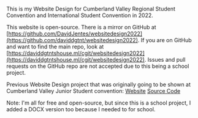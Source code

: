 This is my Website Design for Cumberland Valley Regional Student Convention and International Student Convention in 2022.

This website is open-source. There is a mirror on GitHub at [https://github.com/DavidJentes/websitedesign2022](https://github.com/daviddgtnt/websitedesign2022). If you are on GitHub and want to find the main repo, look at [https://daviddgtntshouse.ml/cgit/websitedesign2022](https://daviddgtntshouse.ml/cgit/websitedesign2022). Issues and pull requests on the GitHub repo are not accepted due to this being a school project.

Previous Website Design project that was originally going to be shown at Cumberland Valley Junior Student convention:
[Website](https://daviddgtnt.github.io/school) [Source Code](https://github.com/daviddgtnt/school)

Note: I'm all for free and open-source, but since this is a school project, I added a DOCX version too because I needed to for school.